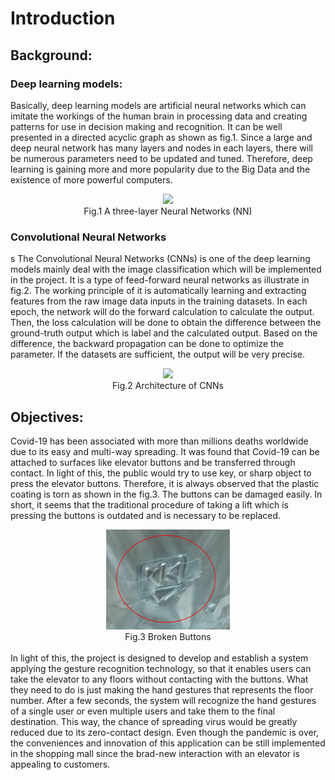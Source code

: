 # Introduction

## Background:

### Deep learning models:

Basically, deep learning models are artificial neural networks which can imitate the workings of the human brain in processing data and creating patterns for use in decision making and recognition. It can be well presented in a directed acyclic graph as shown as fig.1. Since a large and deep neural network has many layers and nodes in each layers, there will be numerous parameters need to be updated and tuned. Therefore, deep learning is gaining more and more popularity due to the Big Data and the existence of more powerful computers.

<center>
<img src="https://user-images.githubusercontent.com/56287097/112454163-5fafd580-8d93-11eb-9cd2-23b825f0d382.png" /><br>
Fig.1 A three-layer Neural Networks (NN)</center>

### Convolutional Neural Networks
s
The Convolutional Neural Networks (CNNs) is one of the deep learning models mainly deal with the image classification which will be implemented in the project. It is a type of feed-forward neural networks as illustrate in fig.2. The working principle of it is automatically learning and extracting features from the raw image data inputs in the training datasets. In each epoch, the network will do the forward calculation to calculate the output. Then, the loss calculation will be done to obtain the difference between the ground-truth output which is label and the calculated output. Based on the difference, the backward propagation can be done to optimize the parameter. If the datasets are sufficient, the output will be very precise.


<center>
<img src="https://user-images.githubusercontent.com/56287097/112454391-98e84580-8d93-11eb-8744-7ea0e5ec5350.jpg" /><br>
Fig.2 Architecture of CNNs</center>


## Objectives:

Covid-19 has been associated with more than millions deaths worldwide due to its easy and multi-way spreading. It was found that Covid-19 can be attached to surfaces like elevator buttons and be transferred through contact. In light of this, the public would try to use key, or sharp object to press the elevator buttons. Therefore, it is always observed that the plastic coating is torn as shown in the fig.3. The buttons can be damaged easily. In short, it seems that the traditional procedure of taking a lift which is pressing the buttons is outdated and is necessary to be replaced.

<center>
<img src="https://raw.githubusercontent.com/TomKwanyingkin/hiuraunt/main/Picture3.png" /><br>
Fig.3 Broken Buttons </center>
<br>
In light of this, the project is designed to develop and establish a system applying the gesture recognition technology, so that it enables users can take the elevator to any floors without contacting with the buttons. What they need to do is just making the hand gestures that represents the floor number. After a few seconds, the system will recognize the hand gestures of a single user or even multiple users and take them to the final destination. This way, the chance of spreading virus would be greatly reduced due to its zero-contact design. Even though the pandemic is over, the conveniences and innovation of this application can be still implemented in the shopping mall since the brad-new interaction with an elevator is appealing to customers.